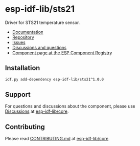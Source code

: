 # esp-idf-lib/sts21

Driver for STS21 temperature sensor.

* [Documentation](https://esp-idf-lib.github.io/sts21/)
* [Repository](https://github.com/esp-idf-lib/sts21)
* [Issues](https://github.com/esp-idf-lib/sts21/issues)
* [Discussions and questions](https://github.com/esp-idf-lib/core/discussions)
* [Component page at the ESP Component Registry](https://components.espressif.com/components/esp-idf-lib/sts21)

## Installation

```sh
idf.py add-dependency esp-idf-lib/sts21^1.0.0
```

## Support

For questions and discussions about the component, please use
[Discussions](https://github.com/esp-idf-lib/core/discussions)
at [esp-idf-lib/core](https://github.com/esp-idf-lib/core).

## Contributing

Please read [CONTRIBUTING.md](https://github.com/esp-idf-lib/core/blob/main/CONTRIBUTING.md)
at [esp-idf-lib/core](https://github.com/esp-idf-lib/core).
